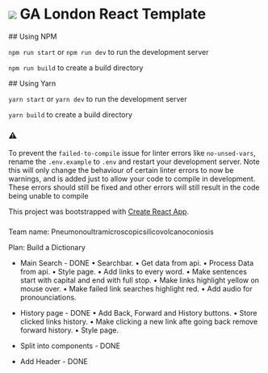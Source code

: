 # ![](https://ga-dash.s3.amazonaws.com/production/assets/logo-9f88ae6c9c3871690e33280fcf557f33.png) GA London React Template

## Using NPM

`npm run start` or `npm run dev`  to run the development server

`npm run build` to create a build directory

## Using Yarn

`yarn start` or `yarn dev`  to run the development server

`yarn build` to create a build directory

### ⚠️

To prevent the `failed-to-compile` issue for linter errors like `no-unsed-vars`, rename the `.env.example` to `.env` and restart your development server. Note this will only change the behaviour of certain linter errors to now be warnings, and is added just to allow your code to compile in development. These errors should still be fixed and other errors will still result in the code being unable to compile

This project was bootstrapped with [Create React App](https://github.com/facebook/create-react-app).

###

Team name: Pneumonoultramicroscopicsilicovolcanoconiosis

Plan: Build a Dictionary

- Main Search - DONE
  • Searchbar.
  • Get data from api.
  • Process Data from api.
  • Style page.
  • Add links to every word.
    • Make sentences start with capital and end with full stop.
    • Make links highlight yellow on mouse over.
    • Make failed link searches highlight red.
  • Add audio for pronounciations.

- History page - DONE
  • Add Back, Forward and History buttons.
  • Store clicked links history.
  • Make clicking a new link afte going back remove forward history.
  • Style page.

- Split into components - DONE

- Add Header - DONE
